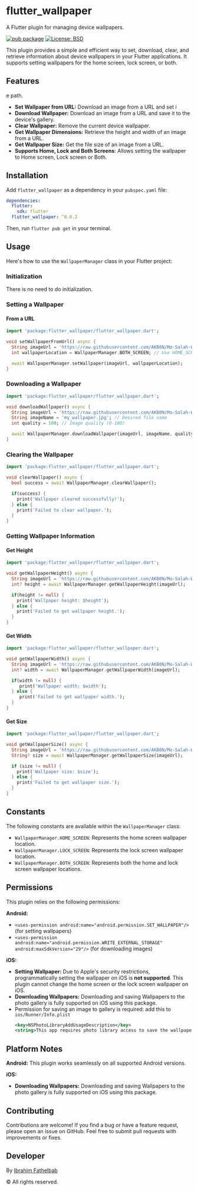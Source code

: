 # flutter_wallpaper

A Flutter plugin for managing device wallpapers.

[![pub package](https://img.shields.io/pub/v/flutter_wallpaper.svg)](https://pub.dev/packages/flutter_wallpaper)
[![License: BSD](https://img.shields.io/badge/License-BSD-yellow.svg)](https://opensource.org/license/bsd-3-clause)

This plugin provides a simple and efficient way to set, download, clear, and retrieve information about device wallpapers in your Flutter applications. It supports setting wallpapers for the home screen, lock screen, or both.

## Features
e path.
-   **Set Wallpaper from URL:** Download an image from a URL and set i
-   **Download Wallpaper:** Download an image from a URL and save it to the device's gallery.
-   **Clear Wallpaper:** Remove the current device wallpaper.
-   **Get Wallpaper Dimensions:** Retrieve the height and width of an image from a URL.
-   **Get Wallpaper Size:** Get the file size of an image from a URL.
-   **Supports Home, Lock and Both Screens**: Allows setting the wallpaper to Home screen, Lock screen or Both.

## Installation

Add `flutter_wallpaper` as a dependency in your `pubspec.yaml` file:

```yaml
dependencies:
  flutter:
    sdk: flutter
  flutter_wallpaper: ^0.0.2
```

Then, run `flutter pub get` in your terminal.

## Usage

Here's how to use the `WallpaperManager` class in your Flutter project:

### Initialization

There is no need to do initialization.

### Setting a Wallpaper

#### From a URL

```dart
import 'package:flutter_wallpaper/flutter_wallpaper.dart';

void setWallpaperFromUrl() async {
  String imageUrl = 'https://raw.githubusercontent.com/AKB0N/Mo-Salah-Wallpapers/refs/heads/master/pixel/1.png'; // Replace with your image URL
  int wallpaperLocation = WallpaperManager.BOTH_SCREEN; // Use HOME_SCREEN, LOCK_SCREEN, or BOTH_SCREEN

  await WallpaperManager.setWallpaper(imageUrl, wallpaperLocation);
}
```

### Downloading a Wallpaper

```dart
import 'package:flutter_wallpaper/flutter_wallpaper.dart';

void downloadWallpaper() async {
  String imageUrl = 'https://raw.githubusercontent.com/AKB0N/Mo-Salah-Wallpapers/refs/heads/master/pixel/1.png'; // Replace with your image URL
  String imageName = 'my_wallpaper.jpg'; // Desired file name
  int quality = 100; // Image quality (0-100)

  await WallpaperManager.downloadWallpaper(imageUrl, imageName, quality);
}
```

### Clearing the Wallpaper

```dart
import 'package:flutter_wallpaper/flutter_wallpaper.dart';

void clearWallpaper() async {
  bool success = await WallpaperManager.clearWallpaper();

  if(success) {
    print('Wallpaper cleared successfully!');
  } else {
    print('Failed to clear wallpaper.');
  }
}
```

### Getting Wallpaper Information

#### Get Height

```dart
import 'package:flutter_wallpaper/flutter_wallpaper.dart';

void getWallpaperHeight() async {
  String imageUrl = 'https://raw.githubusercontent.com/AKB0N/Mo-Salah-Wallpapers/refs/heads/master/pixel/1.png'; // Replace with your image URL
  int? height = await WallpaperManager.getWallpaperHeight(imageUrl);

  if(height != null) {
    print('Wallpaper height: $height');
  } else {
    print('Failed to get wallpaper height.');
  }
}
```

#### Get Width

```dart
import 'package:flutter_wallpaper/flutter_wallpaper.dart';

void getWallpaperWidth() async {
  String imageUrl = 'https://raw.githubusercontent.com/AKB0N/Mo-Salah-Wallpapers/refs/heads/master/pixel/1.png'; // Replace with your image URL
  int? width = await WallpaperManager.getWallpaperWidth(imageUrl);

  if(width != null) {
     print('Wallpaper width: $width');
  } else {
     print('Failed to get wallpaper width.');
  }
}
```

#### Get Size

```dart
import 'package:flutter_wallpaper/flutter_wallpaper.dart';

void getWallpaperSize() async {
  String imageUrl = 'https://raw.githubusercontent.com/AKB0N/Mo-Salah-Wallpapers/refs/heads/master/pixel/1.png'; // Replace with your image URL
  String? size = await WallpaperManager.getWallpaperSize(imageUrl);

  if (size != null) {
    print('Wallpaper size: $size');
  } else {
    print('Failed to get wallpaper size.');
  }
}
```

## Constants

The following constants are available within the `WallpaperManager` class:

-   `WallpaperManager.HOME_SCREEN`: Represents the home screen wallpaper location.
-   `WallpaperManager.LOCK_SCREEN`: Represents the lock screen wallpaper location.
-   `WallpaperManager.BOTH_SCREEN`: Represents both the home and lock screen wallpaper locations.

## Permissions

This plugin relies on the following permissions:

  **Android:**
  -   `<uses-permission
        android:name="android.permission.SET_WALLPAPER"/>` (for setting wallpapers)
  -   `<uses-permission
        android:name="android.permission.WRITE_EXTERNAL_STORAGE"
        android:maxSdkVersion="29"/>` (for downloading images)

  **iOS:**
  -   **Setting Wallpaper:** Due to Apple's security restrictions, programmatically setting the wallpaper on iOS is **not supported**. This plugin cannot change the home screen or the lock screen wallpaper on iOS.
  -   **Downloading Wallpapers:** Downloading and saving Wallpapers to the photo gallery is fully supported on iOS using this package.
  -   Permission for saving an image to gallery is required: add this to `ios/Runner/Info.plist`
       ```xml
       <key>NSPhotoLibraryAddUsageDescription</key>
       <string>This app requires photo library access to save the wallpaper.</string>
       ```

## Platform Notes

   **Android:** This plugin works seamlessly on all supported Android versions.
   
   **iOS:**
  -   **Downloading Wallpapers:** Downloading and saving Wallpapers to the photo gallery is fully supported on iOS using this package.

## Contributing

Contributions are welcome! If you find a bug or have a feature request, please open an issue on GitHub. Feel free to submit pull requests with improvements or fixes.

## Developer
By [Ibrahim Fathelbab](https://www.akbon.dev/ "Ibrahim Fathelbab")

&copy; All rights reserved.